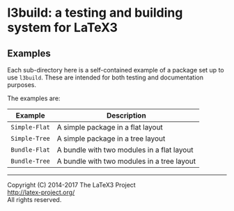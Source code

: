 l3build: a testing and building system for LaTeX3
=================================================

Examples
--------

Each sub-directory here is a self-contained example of a package set up to use `l3build`.
These are intended for both testing and documentation purposes.

The examples are:

| Example                 | Description                                    |
| ---                     | ---                                            |
| `Simple-Flat`           | A simple package in a flat layout |
| `Simple-Tree`           | A simple package in a tree layout |
| `Bundle-Flat`           | A bundle with two modules in a flat layout |
| `Bundle-Tree`           | A bundle with two modules in a tree layout |


-----

Copyright (C) 2014-2017 The LaTeX3 Project <br />
<http://latex-project.org/> <br />
All rights reserved.
